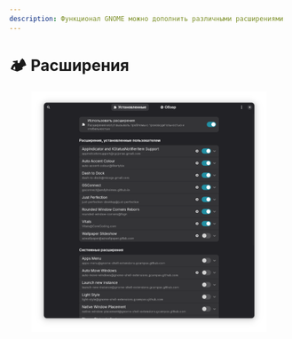 ```yaml
---
description: Функционал GNOME можно дополнить различными расширениями
---
```


# 🏕️ Расширения

<figure><img src="../../.gitbook/assets/image.png" alt=""><figcaption></figcaption></figure>
